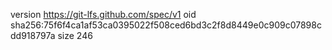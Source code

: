 version https://git-lfs.github.com/spec/v1
oid sha256:75f6f4ca1af53ca0395022f508ced6bd3c2f8d8449e0c909c07898cdd918797a
size 246

